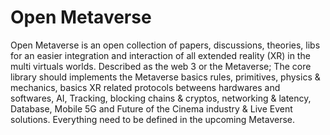 # Open Metaverse
Open Metaverse is an open collection of papers, discussions, theories, libs for an easier integration and interaction of all extended reality (XR) in the multi virtuals worlds. Described as the web 3 or the Metaverse; The core library should implements the Metaverse basics rules, primitives, physics & mechanics, basics XR related protocols betweens hardwares and softwares, AI, Tracking, blocking chains & cryptos, networking & latency, Database, Mobile 5G and Future of the Cinema industry & Live Event solutions. Everything need to be defined in the upcoming Metaverse. 

